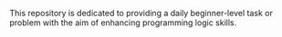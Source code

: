 This repository is dedicated to providing a daily beginner-level task or problem with the aim of enhancing programming logic skills.
